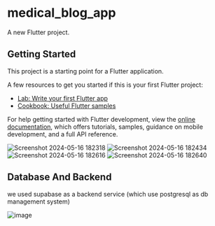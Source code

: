 # medical_blog_app

A new Flutter project.

## Getting Started

This project is a starting point for a Flutter application.

A few resources to get you started if this is your first Flutter project:

- [Lab: Write your first Flutter app](https://docs.flutter.dev/get-started/codelab)
- [Cookbook: Useful Flutter samples](https://docs.flutter.dev/cookbook)

For help getting started with Flutter development, view the
[online documentation](https://docs.flutter.dev/), which offers tutorials,
samples, guidance on mobile development, and a full API reference.


![Screenshot 2024-05-16 182318](https://github.com/omer1998/medical_blog/assets/43358116/e2e5e3f7-a293-4f6d-9b7a-7635146d4c5b)
![Screenshot 2024-05-16 182434](https://github.com/omer1998/medical_blog/assets/43358116/f0df7c59-1e68-4ccd-9efa-2a207a377e37)
![Screenshot 2024-05-16 182616](https://github.com/omer1998/medical_blog/assets/43358116/d17958bb-fd96-4504-9004-84e3f1d89231)
![Screenshot 2024-05-16 182640](https://github.com/omer1998/medical_blog/assets/43358116/16662b51-42db-4b9e-92d4-8d78d15fe177)

## Database And Backend
we used supabase as a backend service (which use postgresql as db management system)

![image](https://github.com/omer1998/medical_blog/assets/43358116/55e5e97d-5529-42f5-a3a7-9b11a4dda840)
